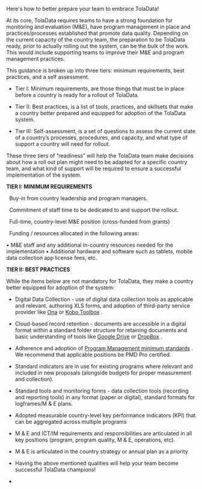 Here's how to better prepare your team to embrace TolaData! 

At its core, TolaData requires teams to have a strong foundation for monitoring and evaluation \(M&E\), have program management in place and practices/processes established that promote data quality. Depending on the current capacity of the country team, the preparation to be TolaData ready, prior to actually rolling out the system, can be the bulk of the work. This would include supporting teams to improve their M&E and program management practices. 

  


This guidance is broken up into three tiers: minimum requirements, best practices, and a self assessment. 

* Tier I: Minimum requirements, are those things that must be in place before a country is ready for a rollout of TolaData.  

* Tier II: Best practices, is a list of tools, practices, and skillsets that make a country better prepared and equipped for adoption of the TolaData system.  

* Tier III: Self-assessment, is a set of questions to assess the current state of a country’s processes, procedures, and capacity, and what type of support a country will need for rollout. 

  


These three tiers of “readiness” will help the TolaData team make decisions about how a roll out plan might need to be adapted for a specific country team, and what kind of support will be required to ensure a successful implementation of the system.  

  


**TIER I: MINIMUM REQUIREMENTS**

  Buy-in from country leadership and program managers.

  Commitment of staff time to be dedicated to and support the rollout. 

  Full-time, country-level M&E position \(cross-funded from grants\)

  Funding / resources allocated in the following areas: 

• M&E staff and any additional in-country resources needed for the implementation • Additional hardware and software such as tablets, mobile data collection app license fees, etc.

  


**TIER II: BEST PRACTICES**

While the items below are not mandatory for TolaData, they make a country better equipped for adoption of the system:

* Digital Data Collection - use of digital data collection tools as applicable and relevant, authoring XLS forms, and adoption of third-party service provider like
  [Ona](https://ona.io/)
  or
  [Kobo Toolbox](http://www.kobotoolbox.org/)
  .
* Cloud-based record retention - documents are accessible in a digital format within a standard folder structure for retaining documents and basic understanding of tools like
  [Google Drive](https://www.google.com/drive/)
  or
  [DropBox](https://www.dropbox.com/)
  .
* Adherence and adoption of
  [Program Management minimum standards](http://www.pm4ngos.com/the-guide-to-the-pmd-pro/)
  . We recommend that applicable positions be PMD Pro certified.
* Standard indicators are in use for existing programs where relevant and included in new proposals \(alongside budgets for proper measurement and collection\).
* Standard tools and monitoring forms - data collection tools \(recording and reporting tools\) in any format \(paper or digital\), standard formats for logframes/M
  &
  E plans.
* Adopted measurable country-level key performance indicators \(KPI\) that can be aggregated across multiple programs
* M
  &
  E and ICT/IM requirements and responsibilities are articulated in all key positions \(program, program quality, M
  &
  E, operations, etc\).
* M
  &
  E is articulated in the country strategy or annual plan as a priority
* Having the above mentioned qualities will help your team become successful TolaData champions!

* 
  


